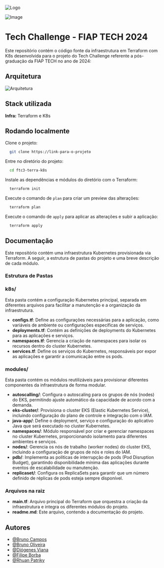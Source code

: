 ![Logo](https://avatars.githubusercontent.com/u/79948663?s=200&v=4)

![Image](https://drive.google.com/file/d/10Rrs_tnpJ7kEE6-QGe7lWuGOyh-6f0gU/)

# Tech Challenge - FIAP TECH 2024

Este repositório contém o código fonte da infraestrutura em Terraform com K8s desenvolvida para o projeto do Tech Challenge referente a pós-graduação da FIAP TECH no ano de 2024:

## Arquitetura
![Arquitetura](.assets/arquitetura.png)

## Stack utilizada

**Infra:** Terraform e K8s

## Rodando localmente

Clone o projeto:

```bash
  git clone https://link-para-o-projeto
```

Entre no diretório do projeto:

```bash
  cd ftc3-terra-k8s
```

Instale as dependências e módulos do diretório com o Terraform:

```bash
  terraform init
```

Execute o comando de `plan` para criar um preview das alterações:

```bash
  terraform plan
```

Execute o comando de `apply` para aplicar as alterações e subir a aplicação:

```bash
  terraform apply
```

## Documentação

Este repositório contém uma infraestrutura Kubernetes provisionada via Terraform. A seguir, a estrutura de pastas do projeto e uma breve descrição de cada módulo.

### Estrutura de Pastas

### k8s/

Esta pasta contém a configuração Kubernetes principal, separada em diferentes arquivos para facilitar a manutenção e a organização da infraestrutura.

-  **configs.tf**: Define as configurações necessárias para a aplicação, como variáveis de ambiente ou configurações específicas de serviços.
-  **deployments.tf**: Contém as definições de deployments do Kubernetes para as aplicações e serviços.
-  **namespaces.tf**: Gerencia a criação de namespaces para isolar os recursos dentro do cluster Kubernetes.
-  **services.tf**: Define os serviços do Kubernetes, responsáveis por expor as aplicações e garantir a comunicação entre os pods.

### modules/

Esta pasta contém os módulos reutilizáveis para provisionar diferentes componentes da infraestrutura de forma modular.

-  **autoscalling/**: Configura o autoscaling para os grupos de nós (nodes) do EKS, permitindo ajuste automático da capacidade de acordo com a demanda.
-  **eks-cluster/**: Provisiona o cluster EKS (Elastic Kubernetes Service), incluindo configuração do plano de controle e integração com o IAM.
-  **java-app/**: Define o deployment, serviço e configuração do aplicativo Java que será executado no cluster Kubernetes.
-  **namespaces/**: Módulo responsável por criar e gerenciar namespaces no cluster Kubernetes, proporcionando isolamento para diferentes ambientes e serviços.
-  **nodes/**: Gerencia os nós de trabalho (worker nodes) do cluster EKS, incluindo a configuração de grupos de nós e roles do IAM.
-  **pdb/**: Implementa as políticas de interrupção de pods (Pod Disruption Budget), garantindo disponibilidade mínima das aplicações durante eventos de escalabilidade ou manutenção.
-  **replicaset/**: Configura os ReplicaSets para garantir que um número definido de réplicas de pods esteja sempre disponível.

### Arquivos na raiz

-  **main.tf**: Arquivo principal do Terraform que orquestra a criação da infraestrutura e integra os diferentes módulos do projeto.
-  **readme.md**: Este arquivo, contendo a documentação do projeto.

## Autores

-  [@Bruno Campos](https://github.com/brunocamposousa)
-  [@Bruno Oliveira](https://github.com/bgoulart)
-  [@Diógenes Viana](https://github.com/diogenesviana)
-  [@Filipe Borba](https://www.github.com/filipexxborba)
-  [@Rhuan Patriky](https://github.com/rhuanpk)
